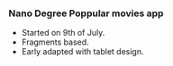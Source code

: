 ### Nano Degree Poppular movies app

   * Started on 9th of July.
   * Fragments based.
   * Early adapted with tablet design.